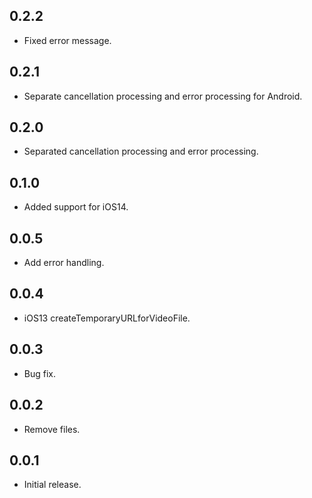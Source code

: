 ## 0.2.2
* Fixed error message.

## 0.2.1
* Separate cancellation processing and error processing for Android.

## 0.2.0
* Separated cancellation processing and error processing.

## 0.1.0
* Added support for iOS14.

## 0.0.5
* Add error handling.

## 0.0.4
* iOS13 createTemporaryURLforVideoFile.

## 0.0.3
* Bug fix.

## 0.0.2
* Remove files.

## 0.0.1

* Initial release.
